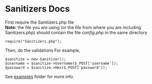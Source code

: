 # Sanitizers Docs

First require the Sanitizers.php file<br>
**Note:** the file you are using (or the file from where you are including Sanitizers.php) should contain the file *config.php* in the same directory

    require("Sanitizers.php");

Then, do the validations
For example,

    $sanitize = new Sanitizer();
    $username = $sanitize->Username($_POST['username']);
    $password = $sanitize->Hex($_POST['password']);

See [examples](https://github.com/PuneetGopinath/Sanitizers/tree/main/examples) folder for more info.
